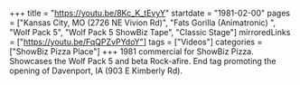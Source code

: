 +++
title = "https://youtu.be/8Kc_K_tEvyY"
startdate = "1981-02-00"
pages = ["Kansas City, MO (2726 NE Vivion Rd)", "Fats Gorilla (Animatronic) ", "Wolf Pack 5", "Wolf Pack 5 ShowBiz Tape", "Classic Stage"]
mirroredLinks = ["https://youtu.be/FqQPZvPYdoY"]
tags = ["Videos"]
categories = ["ShowBiz Pizza Place"]
+++
1981 commercial for ShowBiz Pizza. Showcases the Wolf Pack 5 and beta Rock-afire. End tag promoting the opening of Davenport, IA (903 E Kimberly Rd).
